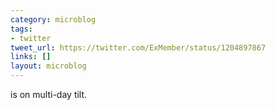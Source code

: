 ```yaml
---
category: microblog
tags:
- twitter
tweet_url: https://twitter.com/ExMember/status/1204897867
links: []
layout: microblog
---
```

is on multi-day tilt.
